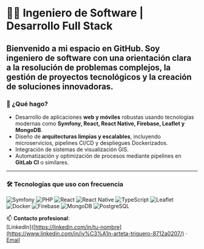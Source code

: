 # 👨‍💻 Ingeniero de Software | Desarrollo Full Stack

Bienvenido a mi espacio en GitHub. Soy **ingeniero de software** con una orientación clara a la **resolución de problemas complejos**, la **gestión de proyectos tecnológicos** y la **creación de soluciones innovadoras.**
---

### 🚀 ¿Qué hago?

- Desarrollo de aplicaciones **web y móviles** robustas usando tecnologías modernas como **Symfony, React, React Native, Firebase, Leaflet y MongoDB**.
- Diseño de **arquitecturas limpias y escalables**, incluyendo microservicios, pipelines CI/CD y despliegues Dockerizados.
- Integración de sistemas de visualización GIS.
- Automatización y optimización de procesos mediante pipelines en **GitLab CI** o similares.

---

### 🛠 Tecnologías que uso con frecuencia

![Symfony](https://img.shields.io/badge/-Symfony-000?logo=symfony)
![PHP](https://img.shields.io/badge/-PHP-777BB4?logo=php&logoColor=white)
![React](https://img.shields.io/badge/-React-61DAFB?logo=react&logoColor=black)
![React Native](https://img.shields.io/badge/-React%20Native-20232a?logo=react&logoColor=61DAFB)
![TypeScript](https://img.shields.io/badge/-TypeScript-3178C6?logo=typescript&logoColor=white)
![Leaflet](https://img.shields.io/badge/-Leaflet-199900?logo=leaflet&logoColor=white)
![Docker](https://img.shields.io/badge/-Docker-2496ED?logo=docker&logoColor=white)
![Firebase](https://img.shields.io/badge/-Firebase-FFCA28?logo=firebase&logoColor=black)
![MongoDB](https://img.shields.io/badge/-MongoDB-47A248?logo=mongodb&logoColor=white)
![PostgreSQL](https://img.shields.io/badge/-PostgreSQL-336791?logo=postgresql&logoColor=white)


📫 **Contacto profesional**:  
[LinkedIn]([https://linkedin.com/in/tu-nombre](https://www.linkedin.com/in/iv%C3%A1n-arteta-triguero-8712a0207/) · [Email](mailto:ivanarteta97@gmail.com)

